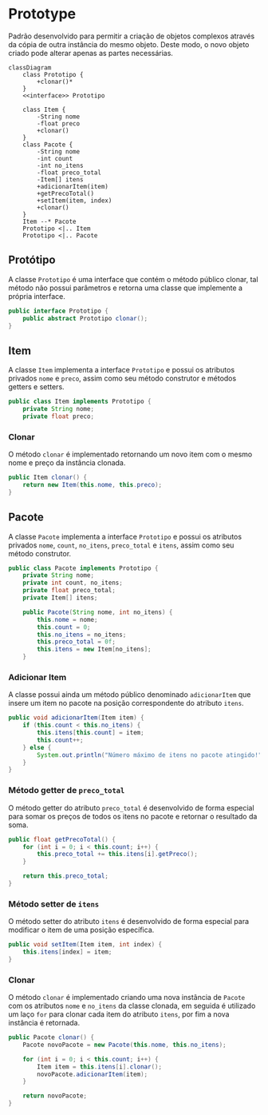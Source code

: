 # Prototype

Padrão desenvolvido para permitir a criação de objetos complexos através da cópia de outra instância do mesmo objeto. Deste modo, o novo objeto criado pode alterar apenas as partes necessárias.

```mermaid
classDiagram
	class Prototipo {
		+clonar()*
	}
	<<interface>> Prototipo
	
	class Item {
		-String nome
		-float preco
		+clonar()
	}
	class Pacote {
		-String nome
		-int count
		-int no_itens
		-float preco_total
		-Item[] itens
		+adicionarItem(item)
		+getPrecoTotal()
		+setItem(item, index)
		+clonar()
	}
	Item --* Pacote
	Prototipo <|.. Item
	Prototipo <|.. Pacote
```



## Protótipo

A classe `Prototipo` é uma interface que contém o método público clonar, tal método não possui parâmetros e retorna uma classe que implemente a própria interface.

```java
public interface Prototipo {
    public abstract Prototipo clonar();
}
```



## Item

A classe `Item` implementa a interface `Prototipo` e possui os atributos privados `nome` e `preco`, assim como seu método construtor e métodos getters e setters.

```java
public class Item implements Prototipo {
    private String nome;
    private float preco;
```

### Clonar

O método `clonar` é implementado retornando um novo item com o mesmo nome e preço da instância clonada.

```java
public Item clonar() {
	return new Item(this.nome, this.preco);
}
```



## Pacote

A classe `Pacote` implementa a interface `Prototipo` e possui os atributos privados `nome`, `count`, `no_itens`, `preco_total` e `itens`, assim como seu método construtor.

```java
public class Pacote implements Prototipo {
    private String nome;
    private int count, no_itens;
    private float preco_total;
    private Item[] itens;

    public Pacote(String nome, int no_itens) {
        this.nome = nome;
        this.count = 0;
        this.no_itens = no_itens;
        this.preco_total = 0f;
        this.itens = new Item[no_itens];
    }
```

### Adicionar Item

A classe possui ainda um método público denominado `adicionarItem` que insere um item no pacote na posição correspondente do atributo `itens`.

```java
public void adicionarItem(Item item) {
    if (this.count < this.no_itens) {
        this.itens[this.count] = item;
        this.count++;
    } else {
        System.out.println("Número máximo de itens no pacote atingido!");
    }
}
```

### Método getter de `preco_total`

O método getter do atributo `preco_total` é desenvolvido de forma especial para somar os preços de todos os itens no pacote e retornar o resultado da soma.

```java
public float getPrecoTotal() {
    for (int i = 0; i < this.count; i++) {
        this.preco_total += this.itens[i].getPreco();
    }

    return this.preco_total;
}
```

### Método setter de `itens`

O método setter do atributo `itens` é desenvolvido de forma especial para modificar o item de uma posição específica.

```java
public void setItem(Item item, int index) {
    this.itens[index] = item;
}
```

### Clonar

O método `clonar` é implementado criando uma nova instância de `Pacote` com os atributos `nome` e `no_itens` da classe clonada, em seguida é utilizado um laço `for` para clonar cada item do atributo `itens`, por fim a nova instância é retornada.

```java
public Pacote clonar() {
    Pacote novoPacote = new Pacote(this.nome, this.no_itens);

    for (int i = 0; i < this.count; i++) {
        Item item = this.itens[i].clonar();
        novoPacote.adicionarItem(item);
    }

    return novoPacote;
}
```

